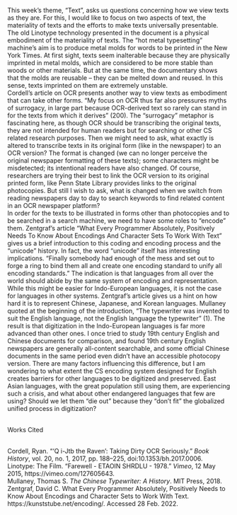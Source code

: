 <p>This week&rsquo;s theme, &ldquo;Text&rdquo;, asks us questions concerning how we view texts as they are. For this, I would like to focus on two aspects of text, the materiality of texts and the efforts to make texts universally presentable. <br />The old Linotype technology presented in the document is a physical embodiment of the materiality of texts. The &ldquo;hot metal typesetting&rdquo; machine&rsquo;s aim is to produce metal molds for words to be printed in the New York Times. At first sight, texts seem inalterable because they are physically imprinted in metal molds, which are considered to be more stable than woods or other materials. But at the same time, the documentary shows that the molds are reusable &ndash; they can be melted down and reused. In this sense, texts imprinted on them are extremely unstable. <br />Cordell&rsquo;s article on OCR presents another way to view texts as embodiment that can take other forms. &ldquo;My focus on OCR thus far also pressures myths of surrogacy, in large part because OCR-derived text so rarely can stand in for the texts from which it derives&rdquo; (200). The &ldquo;surrogacy&rdquo; metaphor is fascinating here, as though OCR should be transcribing the original texts, they are not intended for human readers but for searching or other CS related research purposes. Then we might need to ask, what exactly is altered to transcribe texts in its original form (like in the newspaper) to an OCR version? The format is changed (we can no longer perceive the original newspaper formatting of these texts); some characters might be misdetected; its intentional readers have also changed. Of course, researchers are trying their best to link the OCR version to its original printed form, like Penn State Library provides links to the original photocopies. But still I wish to ask, what is changed when we switch from reading newspapers day to day to search keywords to find related content in an OCR newspaper platform? <br />In order for the texts to be illustrated in forms other than photocopies and to be searched in a search machine, we need to have some roles to &ldquo;encode&rdquo; them. Zentgraf&rsquo;s article &ldquo;What Every Programmer Absolutely, Positively Needs To Know About Encodings And Character Sets To Work With Text&rdquo; gives us a brief introduction to this coding and encoding process and the &ldquo;unicode&rdquo; history. In fact, the word &ldquo;unicode&rdquo; itself has interesting implications. &ldquo;Finally somebody had enough of the mess and set out to forge a ring to bind them all and create one encoding standard to unify all encoding standards.&rdquo; The indication is that languages from all over the world should abide by the same system of encoding and representation. While this might be easier for Indo-European languages, it is not the case for languages in other systems. Zentgraf&rsquo;s article gives us a hint on how hard it is to represent Chinese, Japanese, and Korean languages. Mullaney quoted at the beginning of the introduction, &ldquo;The typewriter was invented to suit the English language, not the English language the typewriter&rdquo; (1). The result is that digitization in the Indo-European languages is far more advanced than other ones. I once tried to study 19th century English and Chinese documents for comparison, and found 19th century English newspapers are generally all-content searchable, and some official Chinese documents in the same period even didn&rsquo;t have an accessible photocopy version. There are many factors influencing this difference, but I am wondering to what extent the CS encoding system designed for English creates barriers for other languages to be digitized and preserved. East Asian languages, with the great population still using them, are experiencing such a crisis, and what about other endangered languages that few are using? Should we let them &ldquo;die out&rdquo; because they &ldquo;don&rsquo;t fit&rdquo; the globalized unified process in digitization?</p>
<p><br />Works Cited</p>
<p><br />Cordell, Ryan. &ldquo;&lsquo;Q i-Jtb the Raven&rsquo;: Taking Dirty OCR Seriously.&rdquo; <em>Book History</em>, vol. 20, no. 1, 2017, pp. 188&ndash;225, doi:10.1353/bh.2017.0006.<br />Linotype: The Film. &ldquo;Farewell - ETAOIN SHRDLU - 1978.&rdquo; <em>Vimeo</em>, 12 May 2015, https://vimeo.com/127605643.<br />Mullaney, Thomas S. <em>The Chinese Typewriter: A History</em>. MIT Press, 2018.<br />Zentgraf, David C. What Every Programmer Absolutely, Positively Needs to Know About Encodings and Character Sets to Work With Text. https://kunststube.net/encoding/. Accessed 28 Feb. 2022.</p>
